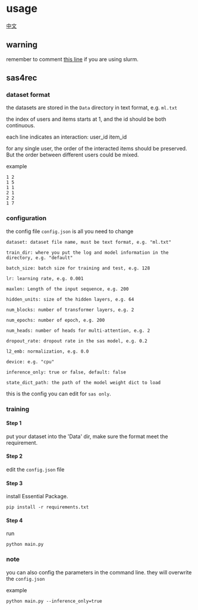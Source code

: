# usage

[中文](./README_CN.md)
## warning

remember to comment [this line](https://github.com/Furyton/Recommender-Baseline-Model/blob/7232e7f2033e28c1c4ce75bf7087bd066924edc1/NerualNetwork/sas4rec%20only/main.py#L30) if you are using slurm.

## sas4rec

### dataset format

the datasets are stored in the `Data` directory in text format, e.g. `ml.txt`

the index of users and items starts at 1, and the id should be both continuous.

each line indicates an interaction: user_id item_id

for any single user, the order of the interacted items should be preserved. But the order between different users could be mixed.

example
```
1 2
1 5
1 1
2 1
2 2
1 7
```

### configuration
the config file `config.json` is all you need to change

```
dataset: dataset file name, must be text format, e.g. "ml.txt"

train_dir: where you put the log and model information in the directory, e.g. "default"

batch_size: batch size for training and test, e.g. 128

lr: learning rate, e.g. 0.001

maxlen: Length of the input sequence, e.g. 200

hidden_units: size of the hidden layers, e.g. 64

num_blocks: number of transformer layers, e.g. 2

num_epochs: number of epoch, e.g. 200

num_heads: number of heads for multi-attention, e.g. 2

dropout_rate: dropout rate in the sas model, e.g. 0.2

l2_emb: normalization, e.g. 0.0

device: e.g. "cpu"

inference_only: true or false, default: false

state_dict_path: the path of the model weight dict to load
```

this is the config you can edit for `sas only`.

### training

#### Step 1

put your dataset into the 'Data' dir, make sure the format meet the requirement.

#### Step 2
edit the `config.json` file

#### Step 3

install Essential Package.
```
pip install -r requirements.txt
```

#### Step 4

run
```
python main.py
```

### note
you can also config the parameters in the command line. they will overwrite the `config.json`

example

```
python main.py --inference_only=true
```
